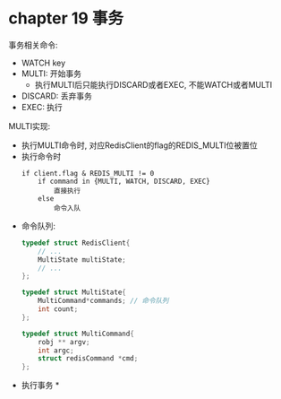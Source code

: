 # chapter 19 事务

事务相关命令:
* WATCH key
* MULTI: 开始事务
    * 执行MULTI后只能执行DISCARD或者EXEC, 不能WATCH或者MULTI
* DISCARD: 丢弃事务
* EXEC: 执行


MULTI实现:
* 执行MULTI命令时, 对应RedisClient的flag的REDIS_MULTI位被置位
* 执行命令时
    ```
    if client.flag & REDIS_MULTI != 0
        if command in {MULTI, WATCH, DISCARD, EXEC}
            直接执行
        else
            命令入队
    ```
* 命令队列:
    ```cpp
    typedef struct RedisClient{
        // ...
        MultiState multiState;
        // ...
    };
    
    typedef struct MultiState{
        MultiCommand*commands; // 命令队列
        int count;
    };

    typedef struct MultiCommand{
        robj ** argv;
        int argc;
        struct redisCommand *cmd;
    };
    ```
* 执行事务
    * 